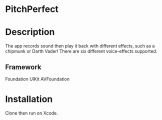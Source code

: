 # PitchPerfect

# Description
The app records sound then play it back with different effects, such as a chipmunk or Darth Vader! There are six different voice-effects supported.

## Framework
Foundation
UIKit
AVFoundation

# Installation
Clone then run on Xcode.
